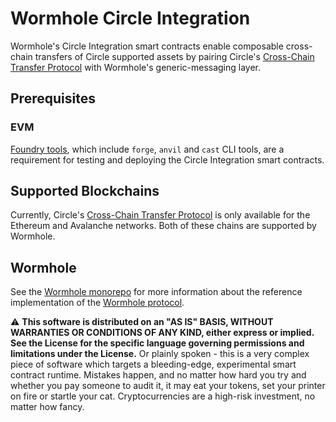 # Wormhole Circle Integration

Wormhole's Circle Integration smart contracts enable composable cross-chain transfers of Circle supported assets by pairing Circle's [Cross-Chain Transfer Protocol](https://www.circle.com/en/pressroom/circle-enables-usdc-interoperability-for-developers-with-the-launch-of-cross-chain-transfer-protocol) with Wormhole's generic-messaging layer.

## Prerequisites

### EVM

[Foundry tools](https://book.getfoundry.sh/getting-started/installation), which include `forge`, `anvil` and `cast` CLI tools, are a requirement for testing and deploying the Circle Integration smart contracts.

## Supported Blockchains

Currently, Circle's [Cross-Chain Transfer Protocol](https://www.circle.com/en/pressroom/circle-enables-usdc-interoperability-for-developers-with-the-launch-of-cross-chain-transfer-protocol) is only available for the Ethereum and Avalanche networks. Both of these chains are supported by Wormhole.

## Wormhole

See the [Wormhole monorepo](https://github.com/wormhole-foundation/wormhole) for more information about the reference implementation of the [Wormhole protocol](https://wormholenetwork.com).

⚠ **This software is distributed on an "AS IS" BASIS, WITHOUT WARRANTIES OR CONDITIONS OF ANY KIND, either express or
implied. See the License for the specific language governing permissions and limitations under the License.** Or plainly
spoken - this is a very complex piece of software which targets a bleeding-edge, experimental smart contract runtime.
Mistakes happen, and no matter how hard you try and whether you pay someone to audit it, it may eat your tokens, set
your printer on fire or startle your cat. Cryptocurrencies are a high-risk investment, no matter how fancy.
